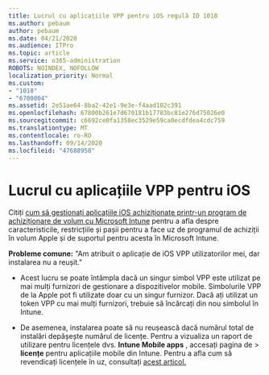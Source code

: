 ```yaml
---
title: Lucrul cu aplicațiile VPP pentru iOS regulă ID 1018
ms.author: pebaum
author: pebaum
ms.date: 04/21/2020
ms.audience: ITPro
ms.topic: article
ms.service: o365-administration
ROBOTS: NOINDEX, NOFOLLOW
localization_priority: Normal
ms.custom:
- "1018"
- "6700004"
ms.assetid: 2e51ae64-8ba2-42e1-9e3e-f4aad102c391
ms.openlocfilehash: 67800b261e7d670181b17783bc81e276d75026e0
ms.sourcegitcommit: c6692ce0fa1358ec3529e59ca0ecdfdea4cdc759
ms.translationtype: MT
ms.contentlocale: ro-RO
ms.lasthandoff: 09/14/2020
ms.locfileid: "47688958"
---
```

# <a name="working-with-ios-vpp-applications"></a>Lucrul cu aplicațiile VPP pentru iOS

Citiți [cum să gestionați aplicațiile iOS achiziționate printr-un program de achiziționare de volum cu Microsoft Intune](https://docs.microsoft.com/intune/vpp-apps-ios) pentru a afla despre caracteristicile, restricțiile și pașii pentru a face uz de programul de achiziții în volum Apple și de suportul pentru acesta în Microsoft Intune.
  
 **Probleme comune:** "Am atribuit o aplicație de iOS VPP utilizatorilor mei, dar instalarea nu a reușit."
  
- Acest lucru se poate întâmpla dacă un singur simbol VPP este utilizat pe mai mulți furnizori de gestionare a dispozitivelor mobile. Simbolurile VPP de la Apple pot fi utilizate doar cu un singur furnizor. Dacă ați utilizat un token VPP cu mai mulți furnizori, trebuie să încărcați din nou simbolul în Intune.

- De asemenea, instalarea poate să nu reușească dacă numărul total de instalări depășește numărul de licențe. Pentru a vizualiza un raport de utilizare pentru licențele dvs. **Intune Mobile apps** , accesați pagina de \> **licențe** pentru aplicațiile mobile din Intune. Pentru a afla cum să revendicați licențele în uz, consultați [acest articol.](https://docs.microsoft.com/intune/vpp-apps-ios#revoking-app-licenses-and-deleting-tokens)
